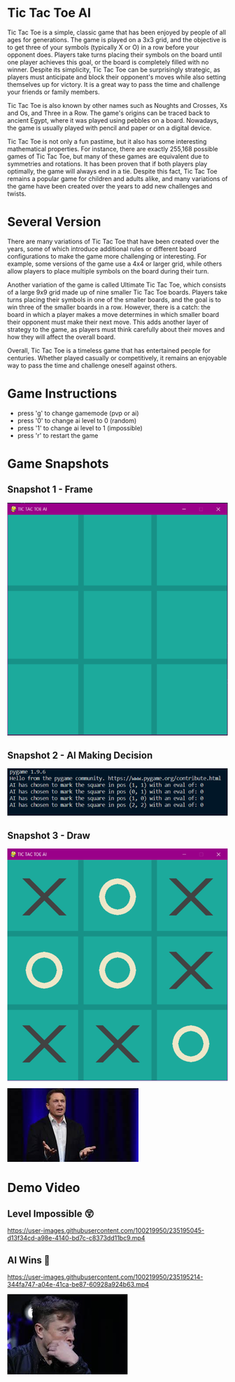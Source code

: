 # Tic Tac Toe AI

Tic Tac Toe is a simple, classic game that has been enjoyed by people of all ages for generations. The game is played on a 3x3 grid, and the objective is to get three of your symbols (typically X or O) in a row before your opponent does. Players take turns placing their symbols on the board until one player achieves this goal, or the board is completely filled with no winner. Despite its simplicity, Tic Tac Toe can be surprisingly strategic, as players must anticipate and block their opponent's moves while also setting themselves up for victory. It is a great way to pass the time and challenge your friends or family members.

Tic Tac Toe is also known by other names such as Noughts and Crosses, Xs and Os, and Three in a Row. The game's origins can be traced back to ancient Egypt, where it was played using pebbles on a board. Nowadays, the game is usually played with pencil and paper or on a digital device.

Tic Tac Toe is not only a fun pastime, but it also has some interesting mathematical properties. For instance, there are exactly 255,168 possible games of Tic Tac Toe, but many of these games are equivalent due to symmetries and rotations. It has been proven that if both players play optimally, the game will always end in a tie. Despite this fact, Tic Tac Toe remains a popular game for children and adults alike, and many variations of the game have been created over the years to add new challenges and twists.

# Several Version

There are many variations of Tic Tac Toe that have been created over the years, some of which introduce additional rules or different board configurations to make the game more challenging or interesting. For example, some versions of the game use a 4x4 or larger grid, while others allow players to place multiple symbols on the board during their turn.

Another variation of the game is called Ultimate Tic Tac Toe, which consists of a large 9x9 grid made up of nine smaller Tic Tac Toe boards. Players take turns placing their symbols in one of the smaller boards, and the goal is to win three of the smaller boards in a row. However, there is a catch: the board in which a player makes a move determines in which smaller board their opponent must make their next move. This adds another layer of strategy to the game, as players must think carefully about their moves and how they will affect the overall board.

Overall, Tic Tac Toe is a timeless game that has entertained people for centuries. Whether played casually or competitively, it remains an enjoyable way to pass the time and challenge oneself against others.

# Game Instructions

- press 'g' to change gamemode (pvp or ai)
- press '0' to change ai level to 0 (random)
- press '1' to change ai level to 1 (impossible)
- press 'r' to restart the game

# Game Snapshots

## Snapshot 1 - Frame
![snapshot1](Assests/Frame.PNG)

## Snapshot 2 - AI Making Decision
![snapshot2](Assests/AI%20decision.PNG)

## Snapshot 3 - Draw
![snapshot3](Assests/Frame%20Result.PNG)


![Alt text](Assests/Elon%20dada.jpg)

# Demo Video

## Level Impossible 😲


https://user-images.githubusercontent.com/100219950/235195045-d13f34cd-a98e-4140-bd7c-c8373dd11bc9.mp4


## AI Wins 🤖 



https://user-images.githubusercontent.com/100219950/235195214-344fa747-a04e-41ca-be87-60928a924b63.mp4



![Alt text](Assests/Elon%20Dadabhai.jpg)
